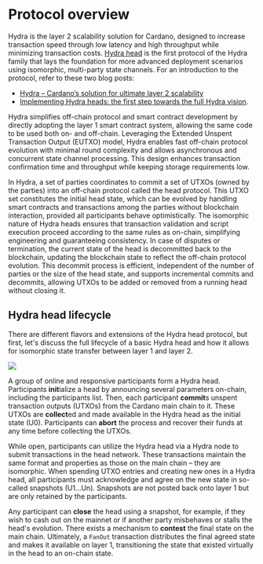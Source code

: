 # Protocol overview

Hydra is the layer 2 scalability solution for Cardano, designed to increase transaction speed through low latency and high throughput while minimizing transaction costs. [Hydra head](https://eprint.iacr.org/2020/299.pdf) is the first protocol of the Hydra family that lays the foundation for more advanced deployment scenarios using isomorphic, multi-party state channels. For an introduction to the protocol, refer to these two blog posts: 

* [Hydra – Cardano’s solution for ultimate layer 2 scalability](https://iohk.io/en/blog/posts/2021/09/17/hydra-cardano-s-solution-for-ultimate-scalability/)
* [Implementing Hydra heads: the first step towards the full Hydra vision](https://iohk.io/en/blog/posts/2022/02/03/implementing-hydra-heads-the-first-step-towards-the-full-hydra-vision/).

Hydra simplifies off-chain protocol and smart contract development by directly adopting the layer 1 smart contract system, allowing the same code to be used both on- and off-chain. Leveraging the Extended Unspent Transaction Output (EUTXO) model, Hydra enables fast off-chain protocol evolution with minimal round complexity and allows asynchronous and concurrent state channel processing. This design enhances transaction confirmation time and throughput while keeping storage requirements low.

In Hydra, a set of parties coordinates to commit a set of UTXOs (owned by the parties) into an off-chain protocol called the head protocol. This UTXO set constitutes the initial head state, which can be evolved by handling smart contracts and transactions among the parties without blockchain interaction, provided all participants behave optimistically. The isomorphic nature of Hydra heads ensures that transaction validation and script execution proceed according to the same rules as on-chain, simplifying engineering and guaranteeing consistency. In case of disputes or termination, the current state of the head is decommitted back to the blockchain, updating the blockchain state to reflect the off-chain protocol evolution. This decommit process is efficient, independent of the number of parties or the size of the head state, and supports incremental commits and decommits, allowing UTXOs to be added or removed from a running head without closing it.

## Hydra head lifecycle 

There are different flavors and extensions of the Hydra head protocol, but first, let's discuss the full lifecycle of a basic Hydra head and how it allows for isomorphic state transfer between layer 1 and layer 2.

![](./hydra-head-lifecycle.svg)

A group of online and responsive participants form a Hydra head. Participants **init**ialize a head by announcing several parameters on-chain, including the participants list. Then, each participant **commit**s unspent transaction outputs (UTXOs) from the Cardano main chain to it. These UTXOs are **collect**ed and made available in the Hydra head as the initial state (U0). Participants can **abort** the process and recover their funds at any time before collecting the UTXOs.

While open, participants can utilize the Hydra head via a Hydra node to submit transactions in the head network. These transactions maintain the same format and properties as those on the main chain – they are isomorphic. When spending UTXO entries and creating new ones in a Hydra head, all participants must acknowledge and agree on the new state in so-called snapshots (U1...Un). Snapshots are not posted back onto layer 1 but are only retained by the participants.

Any participant can **close** the head using a snapshot, for example, if they wish to cash out on the mainnet or if another party misbehaves or stalls the head's evolution. There exists a mechanism to **contest** the final state on the main chain. Ultimately, a `FanOut` transaction distributes the final agreed state and makes it available on layer 1, transitioning the state that existed virtually in the head to an on-chain state.


